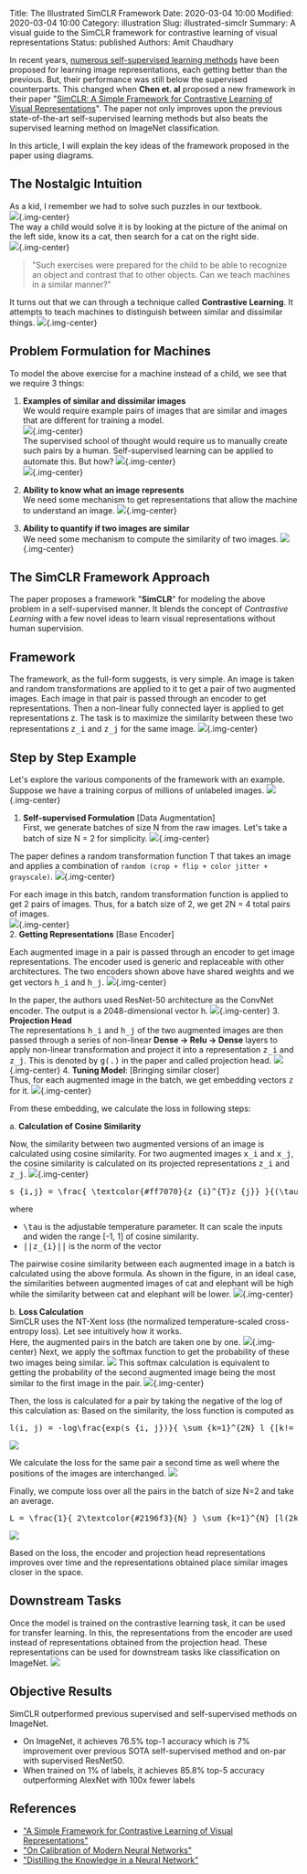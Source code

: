 Title: The Illustrated SimCLR Framework
Date: 2020-03-04 10:00
Modified: 2020-03-04 10:00
Category: illustration
Slug: illustrated-simclr
Summary: A visual guide to the SimCLR framework for contrastive learning of visual representations
Status: published
Authors: Amit Chaudhary

In recent years, [numerous self-supervised learning methods](https://amitness.com/2020/02/illustrated-self-supervised-learning/) have been proposed for learning image representations, each getting better than the previous. But, their performance was still below the supervised counterparts. This changed when **Chen et. al** proposed a new framework in their paper "[SimCLR: A Simple Framework for Contrastive Learning of Visual Representations](https://arxiv.org/abs/2002.05709)". The paper not only improves upon the previous state-of-the-art self-supervised learning methods but also beats the supervised learning method on ImageNet classification.

In this article, I will explain the key ideas of the framework proposed in the paper using diagrams.

## The Nostalgic Intuition
As a kid, I remember we had to solve such puzzles in our textbook.  
![](/images/contrastive-find-a-pair.png){.img-center}    
The way a child would solve it is by looking at the picture of the animal on the left side, know its a cat, then search for a cat on the right side.  
![](/images/contrastive-puzzle.gif){.img-center}    
> "Such exercises were prepared for the child to be able to recognize an object and contrast that to other objects. Can we teach machines in a similar manner?"

It turns out that we can through a technique called **Contrastive Learning**. It attempts to teach machines to distinguish between similar and dissimilar things.
![](/images/simclr-contrastive-learning.png){.img-center}

## Problem Formulation for Machines
To model the above exercise for a machine instead of a child, we see that we require 3 things:  

1. **Examples of similar and dissimilar images**   
We would require example pairs of images that are similar and images that are different for training a model.  
![](/images/contrastive-need-one.png){.img-center}  
The supervised school of thought would require us to manually create such pairs by a human. Self-supervised learning can be applied to automate this. But how?
![](/images/contrastive-supervised-approach.png){.img-center}  
![](/images/contrastive-self-supervised-approach.png){.img-center}  

2. **Ability to know what an image represents**  
We need some mechanism to get representations that allow the machine to understand an image.
![](/images/image-representation.png){.img-center}

3. **Ability to quantify if two images are similar**  
We need some mechanism to compute the similarity of two images. 
![](/images/image-similarity.png){.img-center}

## The SimCLR Framework Approach

The paper proposes a framework "**SimCLR**" for modeling the above problem in a self-supervised manner. It blends the concept of *Contrastive Learning* with a few novel ideas to learn visual representations without human supervision. 

## Framework
The framework, as the full-form suggests, is very simple. An image is taken and random transformations are applied to it to get a pair of two augmented images. Each image in that pair is passed through an encoder to get representations. Then a non-linear fully connected layer is applied to get representations z. The task is to maximize the similarity between these two representations <tt class="math">z_i</tt> and <tt class="math">z_j</tt> for the same image.
![](/images/simclr-general-architecture.png){.img-center}


## Step by Step Example
Let's explore the various components of the framework with an example. Suppose we have a training corpus of millions of unlabeled images.
![](/images/simclr-raw-data.png){.img-center}

1. **Self-supervised Formulation** [Data Augmentation]  
First, we generate batches of size N from the raw images. Let's take a batch of size N = 2 for simplicity.
![](/images/simclr-single-batch.png){.img-center}  

The paper defines a random transformation function T that takes an image and applies a combination of `random (crop + flip + color jitter + grayscale)`.
![](/images/simclr-random-transformation-function.gif){.img-center}  

For each image in this batch, random transformation function is applied to get 2 pairs of images. Thus, for a batch size of 2, we get 2N = 4 total pairs of images.  
![](/images/simclr-batch-data-preparation.png){.img-center}  
2. **Getting Representations** [Base Encoder]  

Each augmented image in a pair is passed through an encoder to get image representations. The encoder used is generic and replaceable with other architectures. The two encoders shown above have shared weights and we get vectors <tt class="math">h_i</tt> and <tt class="math">h_j</tt>.
![](/images/simclr-encoder-part.png){.img-center}

In the paper, the authors used ResNet-50 architecture as the ConvNet encoder. The output is a 2048-dimensional vector h.
![](/images/simclr-paper-encoder.png){.img-center}
3. **Projection Head**  
The representations <tt class="math">h_i</tt> and <tt class="math">h_j</tt> of the two augmented images are then passed through a series of non-linear **Dense -> Relu -> Dense** layers to apply non-linear transformation and project it into a representation <tt class="math">z_i</tt> and <tt class="math">z_j</tt>. This is denoted by <tt class="math">g(.)</tt> in the paper and called projection head.
![](/images/simclr-projection-head-component.png){.img-center}
4. **Tuning Model**: [Bringing similar closer]  
Thus, for each augmented image in the batch, we get embedding vectors <tt class="math">z</tt> for it.
![](/images/simclr-projection-vectors.png){.img-center}

From these embedding, we calculate the loss in following steps:  

a. **Calculation of Cosine Similarity**

Now, the similarity between two augmented versions of an image is calculated using cosine similarity. For two augmented images <tt class="math">x_i</tt> and <tt class="math">x_j</tt>, the cosine similarity is calculated on its projected representations <tt class="math">z_i</tt> and <tt class="math">z_j</tt>.
![](/images/simclr-cosine-similarity.png){.img-center}

<pre class="math">
s_{i,j} = \frac{ \textcolor{#ff7070}{z_{i}^{T}z_{j}} }{(\tau ||\textcolor{#ff7070}{z_{i}}|| ||\textcolor{#ff7070}{z_{j}}||)}
</pre>

where   

- <tt class="math">\tau</tt> is the adjustable temperature parameter. It can scale the inputs and widen the range [-1, 1] of cosine similarity.  
- <tt class="math">||z_{i}||</tt> is the norm of the vector

The pairwise cosine similarity between each augmented image in a batch is calculated using the above formula. As shown in the figure, in an ideal case, the similarities between augmented images of cat and elephant will be high while the similarity between cat and elephant will be lower.
![](/images/simclr-pairwise-similarity.png){.img-center}

b. **Loss Calculation**  
SimCLR uses the NT-Xent loss (the normalized temperature-scaled cross-entropy loss). Let see intuitively how it works.  
Here, the augmented pairs in the batch are taken one by one.
![](/images/simclr-augmented-pairs-batch.png){.img-center}
Next, we apply the softmax function to get the probability of these two images being similar.
![](/images/simclr-softmax-calculation.png)
This softmax calculation is equivalent to getting the probability of the second augmented image being the most similar to the first image in the pair. 
![](/images/simclr-softmax-interpretation.png){.img-center}

Then, the loss is calculated for a pair by taking the negative of the log of this calculation as:
Based on the similarity, the loss function is computed as 
<pre class="math">
l(i, j) = -log\frac{exp(s_{i, j})}{ \sum_{k=1}^{2N} l_{[k!= i]} exp(s_{i, k})}
</pre>

![](/images/simclr-softmax-loss.png)

We calculate the loss for the same pair a second time as well where the positions of the images are interchanged.
![](/images/simclr-softmax-loss-inverted.png)

Finally, we compute loss over all the pairs in the batch of size N=2 and take an average.
<pre class="math">
L = \frac{1}{ 2\textcolor{#2196f3}{N} } \sum_{k=1}^{N} [l(2k-1, 2k) + l(2k, 2k-1)]
</pre>

![](/images/simclr-total-loss.png)

Based on the loss, the encoder and projection head representations improves over time and the representations obtained place similar images closer in the space.



## Downstream Tasks
Once the model is trained on the contrastive learning task, it can be used for transfer learning. In this, the representations from the encoder are used instead of representations obtained from the projection head. These representations can be used for downstream tasks like classification on ImageNet.
![](/images/simclr-downstream.png)

## Objective Results
SimCLR outperformed previous supervised and self-supervised methods on ImageNet.  

- On ImageNet, it achieves 76.5% top-1 accuracy which is 7% improvement over previous SOTA self-supervised method and on-par with supervised ResNet50.  
- When trained on 1% of labels, it achieves 85.8% top-5 accuracy outperforming AlexNet with 100x fewer labels

## References
- ["A Simple Framework for Contrastive Learning of Visual Representations"](https://arxiv.org/abs/2002.05709)  
- ["On Calibration of Modern Neural Networks"](https://arxiv.org/pdf/1706.04599.pdf)  
- ["Distilling the Knowledge in a Neural Network"](https://arxiv.org/pdf/1503.02531.pdf)  